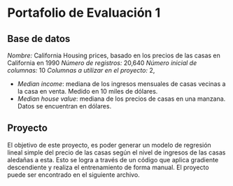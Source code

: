 # Portafolio de Evaluación 1

## Base de datos

*Nombre:* California Housing prices, basado en los precios de las casas en California en 1990
*Número de registros:* 20,640
*Número inicial de columnas:* 10
*Columnas a utilizar en el proyecto:* 2, 
  - _Median income_: mediana de los ingresos mensuales de casas vecinas a la casa en venta. Medido en 10 miles de dólares. 
  -  _Median house value_: mediana de los precios de casas en una manzana. Datos se encuentran en dólares. 

## Proyecto
El objetivo de este proyecto, es poder generar un modelo de regresión lineal simple del precio de las casas según el nivel de ingresos de las casas aledañas a esta. Esto se logra a través de un código que aplica gradiente descendiente y realiza el entrenamiento de forma manual. El proyecto puede ser encontrado en el siguiente archivo.

